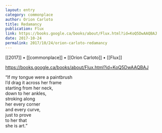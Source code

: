 ```yaml
---
layout: entry
category: commonplace
author: Orion Carloto
title: Redamancy
publication: Flux
link: https://books.google.ca/books/about/Flux.html?id=KoQ5DwAAQBAJ
date: 2017-10-24
permalink: 2017/10/24/orion-carloto-redamancy
---
```


[[2017]] • [[commonplace]] • [[Orion Carloto]] • [[Flux]] 

https://books.google.ca/books/about/Flux.html?id=KoQ5DwAAQBAJ

“If my tongue were a paintbrush
<br>I’d drag it across her frame
<br>starting from her neck,
<br>down to her ankles,
<br>stroking along
<br>her every corner
<br>and every curve,
<br>just to prove
<br>to her that
<br>she is art.”